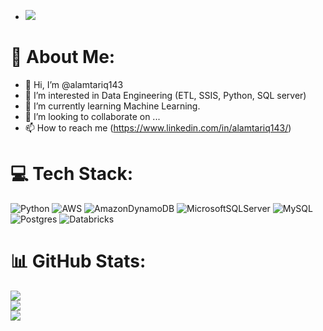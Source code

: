 - [![](https://visitcount.itsvg.in/api?id=dataeng87&icon=0&color=0)](https://visitcount.itsvg.in)

# 💫 About Me:
- 👋 Hi, I’m @alamtariq143
- 👀 I’m interested in Data Engineering (ETL, SSIS, Python, SQL server) 
- 🌱 I’m currently learning Machine Learning.
- 💞️ I’m looking to collaborate on ...
- 📫 How to reach me (https://www.linkedin.com/in/alamtariq143/)


# 💻 Tech Stack:
![Python](https://img.shields.io/badge/python-3670A0?style=flat&logo=python&logoColor=ffdd54) 
![AWS](https://img.shields.io/badge/AWS-%23FF9900.svg?style=flat&logo=amazon-aws&logoColor=white) 
![AmazonDynamoDB](https://img.shields.io/badge/Amazon%20DynamoDB-4053D6?style=flat&logo=Amazon%20DynamoDB&logoColor=white) 
![MicrosoftSQLServer](https://img.shields.io/badge/Microsoft%20SQL%20Sever-CC2927?style=flat&logo=microsoft%20sql%20server&logoColor=white) 
![MySQL](https://img.shields.io/badge/mysql-%2300f.svg?style=flat&logo=mysql&logoColor=white) 
![Postgres](https://img.shields.io/badge/postgres-%23316192.svg?style=flat&logo=postgresql&logoColor=white)
![Databricks](https://img.shields.io/badge/Databricks-%FF3621.svg?style=flat&logo=Databricks&logoColor=white)


# 📊 GitHub Stats:
![](https://github-readme-stats.vercel.app/api?username=dataeng87&theme=city_light&hide_border=false&include_all_commits=true&count_private=true)<br/>
![](https://github-readme-streak-stats.herokuapp.com/?user=dataeng87&theme=city_light&hide_border=false)<br/>
![](https://github-readme-stats.vercel.app/api/top-langs/?username=dataeng87&theme=city_light&hide_border=false&include_all_commits=true&count_private=true&layout=compact)


<!---
alamtariq143/alamtariq143 is a ✨ special ✨ repository because its `README.md` (this file) appears on your GitHub profile.
You can click the Preview link to take a look at your changes.
--->
